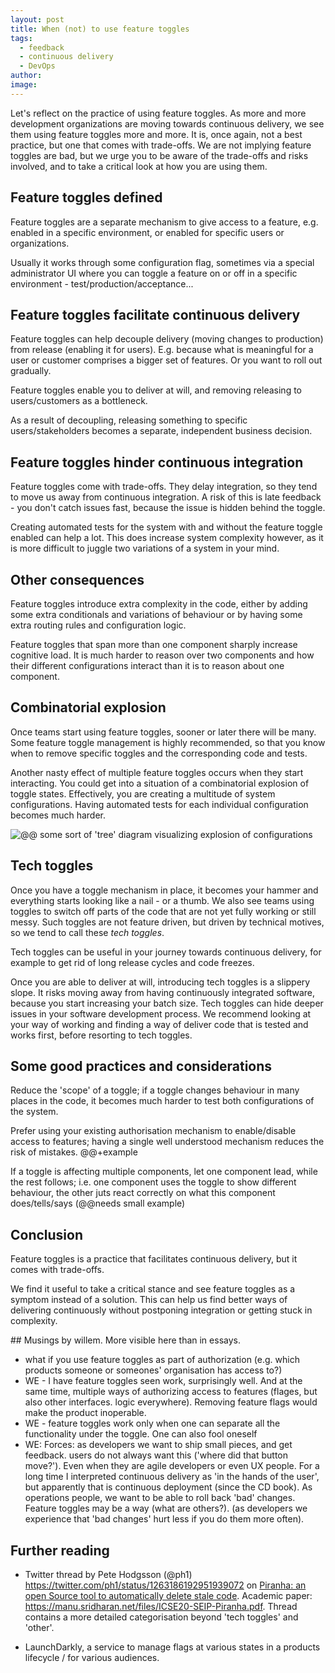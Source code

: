 ```yaml
---
layout: post
title: When (not) to use feature toggles
tags:
  - feedback
  - continuous delivery
  - DevOps
author: 
image:
---
```


Let's reflect on the practice of using feature toggles. As more and more
development organizations are moving towards continuous delivery, we see them
using feature toggles more and more. It is, once again, not a best practice, but
one that comes with trade-offs. We are not implying feature toggles are bad, but
we urge you to be aware of the trade-offs and risks involved, and to take a
critical look at how you are using them.

## Feature toggles defined

Feature toggles are a separate mechanism to give access to a feature, e.g.
enabled in a specific environment, or enabled for specific users or
organizations.

Usually it works through some configuration flag, sometimes via a special
administrator UI where you can toggle a feature on or off in a specific
environment - test/production/acceptance...

## Feature toggles facilitate continuous delivery

Feature toggles can help decouple delivery (moving changes to production) from
release (enabling it for users). E.g. because what is meaningful for a user or
customer comprises a bigger set of features. Or you want to roll out gradually.

Feature toggles enable you to deliver at will, and removing releasing to
users/customers as a bottleneck. 

As a result of decoupling, releasing something to specific users/stakeholders
becomes a separate, independent business decision.

## Feature toggles hinder continuous integration

Feature toggles come with trade-offs. They delay integration, so they tend to
move us away from continuous integration. A risk of this is late feedback - you
don't catch issues fast, because the issue is hidden behind the toggle.

Creating automated tests for the system with and without the feature toggle
enabled can help a lot. This does increase system complexity however, as it is
more difficult to juggle two variations of a system in your mind.

## Other consequences

Feature toggles introduce extra complexity in the code, either by adding some
extra conditionals and variations of behaviour or by having some extra routing
rules and configuration logic.

Feature toggles that span more than one component sharply increase cognitive
load. It is much harder to reason over two components and how their different
configurations interact than it is to reason about one component.

## Combinatorial explosion

Once teams start using feature toggles, sooner or later there will be many. Some
feature toggle management is highly recommended, so that you know when to remove
specific toggles and the corresponding code and tests.

Another nasty effect of multiple feature toggles occurs when they start
interacting. You could get into a situation of a combinatorial explosion of
toggle states. Effectively, you are creating a multitude of system
configurations. Having automated tests for each individual configuration becomes
much harder.

![@@ some sort of 'tree' diagram visualizing explosion of configurations]()

## Tech toggles

Once you have a toggle mechanism in place, it becomes your hammer and everything
starts looking like a nail - or a thumb. We also see teams using toggles to
switch off parts of the code that are not yet fully working or still messy. Such
toggles are not feature driven, but driven by technical motives, so we tend to
call these _tech toggles_.

Tech toggles can be useful in your journey towards continuous delivery, for
example to get rid of long release cycles and code freezes.

Once you are able to deliver at will, introducing tech toggles is a slippery
slope. It risks moving away from having continuously integrated software,
because you start increasing your batch size. Tech toggles can hide deeper
issues in your software development process. We recommend looking at your way of
working and finding a way of deliver code that is tested and works first, before
resorting to tech toggles.

## Some good practices and considerations

Reduce the 'scope' of a toggle; if a toggle changes behaviour in many places in
the code, it becomes much harder to test both configurations of the system.

Prefer using your existing authorisation mechanism to enable/disable access to
features; having a single well understood mechanism reduces the risk of
mistakes. @@+example

If a toggle is affecting multiple components, let one component lead, while the
rest follows; i.e. one component uses the toggle to show different behaviour,
the other juts react correctly on what this component does/tells/says (@@needs
small example)

## Conclusion

Feature toggles is a practice that facilitates continuous delivery, but it comes
with trade-offs. 

We find it useful to take a critical stance and see feature toggles as a symptom
instead of a solution. This can help us find better ways of delivering
continuously without postponing integration or getting stuck in complexity.

## Musings by willem. More visible here than in essays.

- what if you use feature toggles as part of authorization (e.g. which products someone or someones' organisation has access to?)
- WE - I have feature toggles seen work, surprisingly well. And at the same time, multiple ways of authorizing access to features (flages, but also other interfaces. logic everywhere). Removing feature flags would make the product inoperable. 
- WE - feature toggles work only when one can separate all the functionality under the toggle. One can also fool oneself 
- WE: Forces:  as developers we want to ship small pieces, and get feedback. users do not always want this ('where did that button move?'). Even when they are agile developers or even UX people. For a long time I interpreted continuous delivery as 'in the hands of the user', but apparently that is continuous deployment (since the CD book).  As operations people, we want to be able to roll back 'bad' changes. Feature toggles may be a way (what are others?). (as developers we experience that 'bad changes' hurt less if you do them more often).

## Further reading

- Twitter thread by Pete Hodgsson (@ph1)  https://twitter.com/ph1/status/1263186192951939072 on [Piranha: an open Source tool to automatically delete stale code](https://eng.uber.com/piranha/). Academic paper: https://manu.sridharan.net/files/ICSE20-SEIP-Piranha.pdf. Thread contains a more detailed categorisation beyond 'tech toggles' and 'other'.

- LaunchDarkly, a service to manage flags at various states in a products lifecycle / for various audiences.

